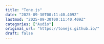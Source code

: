 ```yaml
---
title: "Tone.js"
date: "2025-09-30T00:11:40.409Z"
lastmod: "2025-09-30T00:11:40.409Z"
categories: ["Audio"]
original_url: "https://tonejs.github.io/"
draft: false
---
```

